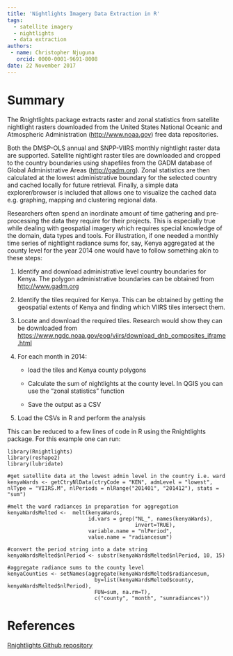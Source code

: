 ```yaml
---
title: 'Nightlights Imagery Data Extraction in R'
tags:
  - satellite imagery
  - nightlights
  - data extraction
authors:
 - name: Christopher Njuguna
   orcid: 0000-0001-9691-8008
date: 22 November 2017
---
```


# Summary

The Rnightlights package extracts raster and zonal statistics from satellite nightlight rasters downloaded from the United States National Oceanic and Atmospheric Administration (<http://www.noaa.gov>) free data repositories. 

Both the DMSP-OLS annual and SNPP-VIIRS monthly nightlight raster data are supported. Satellite nightlight raster tiles are downloaded and cropped to the country boundaries using shapefiles from the GADM database of Global Administrative Areas (<http://gadm.org>). Zonal statistics are then calculated at the lowest administrative boundary for the selected country and cached locally for future retrieval. Finally, a simple data explorer/browser is included that allows one to visualize the cached data e.g. graphing, mapping and clustering regional data.

Researchers often spend an inordinate amount of time gathering and pre-processing the data they require for their projects. This is especially true while dealing with geospatial imagery which requires special knowledge of the domain, data types and tools. For illustration, if one needed a monthly time series of nightlight radiance sums for, say, Kenya aggregated at the county level for the year 2014 one would have to follow something akin to these steps:

1. Identify and download administrative level country boundaries for Kenya. The polygon administrative boundaries can be obtained from http://www.gadm.org

2. Identify the tiles required for Kenya. This can be obtained by getting the geospatial extents of Kenya and finding which VIIRS tiles intersect them.

3. Locate and download the required tiles. Research would show they can be downloaded from https://www.ngdc.noaa.gov/eog/viirs/download_dnb_composites_iframe.html

4. For each month in 2014:

    * load the tiles and Kenya county polygons
    
    * Calculate the sum of nightlights at the county level. In QGIS you can use the “zonal statistics” function
    
    * Save the output as a CSV

5. Load the CSVs in R and perform the analysis


This can be reduced to a few lines of code in R using the Rnightlights package. For this example one can run:


```
library(Rnightlights)
library(reshape2)
library(lubridate)

#get satellite data at the lowest admin level in the country i.e. ward
kenyaWards <- getCtryNlData(ctryCode = "KEN", admLevel = "lowest", nlType = "VIIRS.M", nlPeriods = nlRange("201401", "201412"), stats = "sum")

#melt the ward radiances in preparation for aggregation
kenyaWardsMelted <-  melt(kenyaWards, 
                          id.vars = grep("NL_", names(kenyaWards), 
                                         invert=TRUE), 
                          variable.name = "nlPeriod", 
                          value.name = "radiancesum")
                                  
#convert the period string into a date string
kenyaWardsMelted$nlPeriod <- substr(kenyaWardsMelted$nlPeriod, 10, 15)

#aggregate radiance sums to the county level
kenyaCounties <- setNames(aggregate(kenyaWardsMelted$radiancesum, 
                            by=list(kenyaWardsMelted$county, kenyaWardsMelted$nlPeriod),
                            FUN=sum, na.rm=T),
                            c("county", "month", "sumradiances"))
```

# References
[Rnightlights Github repository](http://github.com/chrisvwn/Rnightlights)